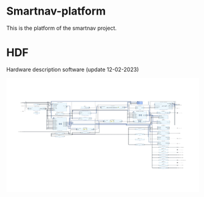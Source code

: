 # Smartnav-platform

This is the platform of the smartnav project.

# HDF 

Hardware description software (update 12-02-2023)

<img src="./smartscout-vivado/smartnav-vivado/design_1.jpg"  width="600" height="300">